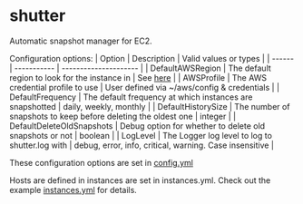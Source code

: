 shutter
=======
Automatic snapshot manager for EC2.

Configuration options:
| Option                    | Description                                                    | Valid values or types                       |
| ------                    | -----------                                                    | ---------------------                       |
| DefaultAWSRegion          | The default region to look for the instance in                 | See [here](http://docs.aws.amazon.com/general/latest/gr/rande.html) |
| AWSProfile                | The AWS credential profile to use                              | User defined via ~/aws/config & credentials |
| DefaultFrequency          | The default frequency at which instances are snapshotted       | daily, weekly, monthly                      |
| DefaultHistorySize        | The number of snapshots to keep before deleting the oldest one | integer                                     |
| DefaultDeleteOldSnapshots | Debug option for whether to delete old snapshots or not        | boolean                                     |
| LogLevel                  | The Logger log level to log to shutter.log with                | debug, error, info, critical, warning. Case insensitive |

These configuration options are set in [config.yml](config.yml)

Hosts are defined in instances are set in instances.yml. Check out the example [instances.yml](instances.yml) for details.
